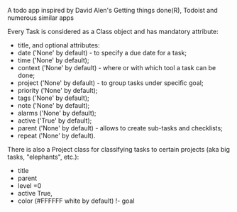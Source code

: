 A todo app inspired by David Alen's Getting things done(R), Todoist and numerous similar apps

Every Task is considered as a Class object and has mandatory attribute:
- title,
and optional attributes:
- date ('None' by default) - to specify a due date for a task;
- time ('None' by default);
- context ('None' by default) - where or with which tool a task can be done;
- project ('None' by default) - to group tasks under specific goal;
- priority ('None' by default);
- tags ('None' by default);
- note ('None' by default);
- alarms ('None' by default);
- active ('True' by default);
- parent ('None' by default) - allows to create sub-tasks and checklists;
- repeat ('None' by default).

There is also a Project class for classifying tasks to certain projects (aka big tasks, "elephants", etc.):
- title
- parent
- level =0
- active True,
- color (#FFFFFF white by default)
!- goal
